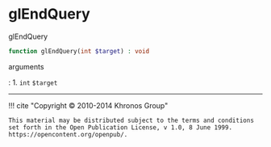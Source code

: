 # glEndQuery
glEndQuery

```php
function glEndQuery(int $target) : void
```

arguments

:    1. `int` `$target` 

---
     

!!! cite "Copyright © 2010-2014 Khronos Group"

    This material may be distributed subject to the terms and conditions set forth in the Open Publication License, v 1.0, 8 June 1999. https://opencontent.org/openpub/.